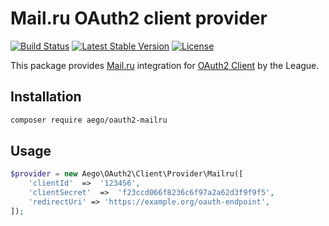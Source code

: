 # Mail.ru OAuth2 client provider

[![Build Status](https://travis-ci.org/rakeev/oauth2-mailru.svg?branch=master)](https://travis-ci.org/rakeev/oauth2-mailru)
[![Latest Stable Version](https://img.shields.io/packagist/v/aego/oauth2-mailru.svg)](https://packagist.org/packages/aego/oauth2-mailru)
[![License](https://img.shields.io/packagist/l/aego/oauth2-mailru.svg)](https://packagist.org/packages/aego/oauth2-mailru)

This package provides [Mail.ru](http://my.mail.ru) integration for [OAuth2 Client](https://github.com/thephpleague/oauth2-client) by the League.

## Installation

```sh
composer require aego/oauth2-mailru
```

## Usage

```php
$provider = new Aego\OAuth2\Client\Provider\Mailru([
    'clientId'  =>  '123456',
    'clientSecret'  =>  'f23ccd066f8236c6f97a2a62d3f9f9f5',
    'redirectUri' => 'https://example.org/oauth-endpoint',
]);
```
